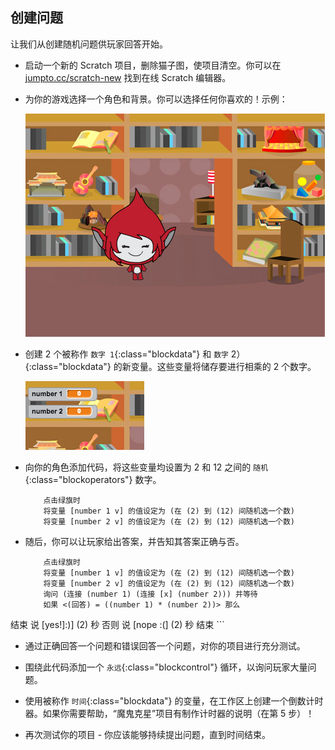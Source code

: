 ## 创建问题

让我们从创建随机问题供玩家回答开始。



+ 启动一个新的 Scratch 项目，删除猫子图，使项目清空。你可以在 <a href="http://jumpto.cc/scratch-new" target="_blank">jumpto.cc/scratch-new</a> 找到在线 Scratch 编辑器。

+ 为你的游戏选择一个角色和背景。你可以选择任何你喜欢的！示例：

	![screenshot](images/brain-setting.png)

+ 创建 2 个被称作 `数字 1`{:class="blockdata"} 和 `数字` 2）{:class="blockdata"} 的新变量。这些变量将储存要进行相乘的 2 个数字。

	![screenshot](images/brain-variables.png)

+ 向你的角色添加代码，将这些变量均设置为 2 和 12 之间的 `随机`{:class="blockoperators"} 数字。

	```blocks
		点击绿旗时
		将变量 [number 1 v] 的值设定为 (在 (2) 到 (12) 间随机选一个数)
		将变量 [number 2 v] 的值设定为 (在 (2) 到 (12) 间随机选一个数)
	```

+ 随后，你可以让玩家给出答案，并告知其答案正确与否。

	```blocks
		点击绿旗时
		将变量 [number 1 v] 的值设定为 (在 (2) 到 (12) 间随机选一个数)
		将变量 [number 2 v] 的值设定为 (在 (2) 到 (12) 间随机选一个数)
		询问 (连接 (number 1) (连接 [x] (number 2))) 并等待
		如果 <(回答) = ((number 1) * (number 2))> 那么
结束
			说 [yes!]:)] (2) 秒
		否则
			说 [nope :(] (2) 秒
		结束
	```

+ 通过正确回答一个问题和错误回答一个问题，对你的项目进行充分测试。

+ 围绕此代码添加一个 `永远`{:class="blockcontrol"} 循环，以询问玩家大量问题。

+ 使用被称作 `时间`{:class="blockdata"} 的变量，在工作区上创建一个倒数计时器。如果你需要帮助，“魔鬼克星”项目有制作计时器的说明（在第 5 步）！

+ 再次测试你的项目 - 你应该能够持续提出问题，直到时间结束。



